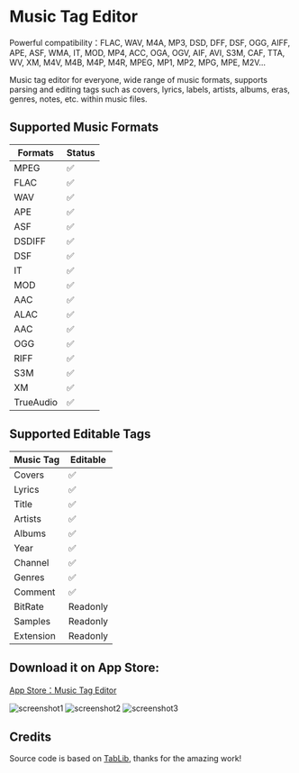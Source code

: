 # Music Tag Editor

Powerful compatibility：FLAC, WAV, M4A, MP3, DSD, DFF, DSF, OGG, AIFF, APE, ASF, WMA, IT, MOD, MP4, ACC, OGA, OGV, AIF, AVI, S3M, CAF, TTA, WV, XM, M4V, M4B, M4P, M4R, MPEG, MP1, MP2, MPG, MPE, M2V...

Music tag editor for everyone, wide range of music formats, supports parsing and editing tags such as covers, lyrics, labels, artists, albums, eras, genres, notes, etc. within music files.

## Supported Music Formats
|  Formats  | Status |
|-----------|----------|
|    MPEG   |    ✅    |
|   FLAC    |    ✅    |
|    WAV    |    ✅    |
|    APE    |    ✅    |
|    ASF    |    ✅    |
|   DSDIFF  |    ✅    |
|    DSF    |    ✅    |
|    IT     |    ✅    |
|    MOD    |    ✅    |
|    AAC    |    ✅    |
|   ALAC    |    ✅    |
|    AAC    |    ✅    |
|    OGG    |    ✅    |
|   RIFF    |    ✅    |
|    S3M    |    ✅    |
|    XM     |    ✅    |
| TrueAudio |    ✅    |


## Supported Editable Tags

| Music Tag | Editable |
|-----------|----------|
| Covers    | ✅        |
| Lyrics    | ✅        |
| Title     | ✅        |
| Artists   | ✅        |
| Albums    | ✅        |
| Year      | ✅        |
| Channel   | ✅        |
| Genres    | ✅        |
| Comment   | ✅        |
| BitRate   | Readonly  |
| Samples   | Readonly  |
| Extension | Readonly  |

## Download it on App Store:

[App Store：Music Tag Editor](https://apps.apple.com/app/id6738013677)

![screenshot1](https://github.com/user-attachments/assets/f89ee91d-7123-415b-8f82-817b1f13f2af)
![screenshot2](https://github.com/user-attachments/assets/e5427bff-1968-4f14-943c-ef5255389447)
![screenshot3](https://github.com/user-attachments/assets/72e57195-8cb8-41ba-a15a-a800c595bcca)



## Credits

Source code is based on [TabLib](https://taglib.org/), thanks for the amazing work!
